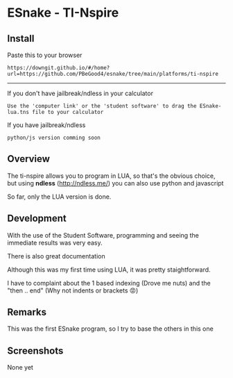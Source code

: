 # ESnake - TI-Nspire

## Install

Paste this to your browser
```
https://downgit.github.io/#/home?url=https://github.com/PBeGood4/esnake/tree/main/platforms/ti-nspire
```

___
If you don't have jailbreak/ndless in your calculator
```
Use the 'computer link' or the 'student software' to drag the ESnake-lua.tns file to your calculator
```

If you have jailbreak/ndless
```
python/js version comming soon
```
## Overview

The ti-nspire allows you to program in LUA, so that's the obvious choice, but using **ndless** (http://ndless.me/) you can also use python and javascript

So far, only the LUA version is done.

## Development

With the use of the Student Software, programming and seeing the immediate results was very easy.

There is also great documentation

Although this was my first time using LUA, it was pretty staightforward.

I have to complaint about the 1 based indexing (Drove me nuts) and the "then .. end" (Why not indents or brackets 😡)

## Remarks

This was the first ESnake program, so I try to base the others in this one

## Screenshots

None yet
